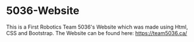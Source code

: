 # 5036-Website
This is a First Robotics Team 5036's Website which was made using Html, CSS and Bootstrap. 
The Website can be found here: https://team5036.ca/ 
